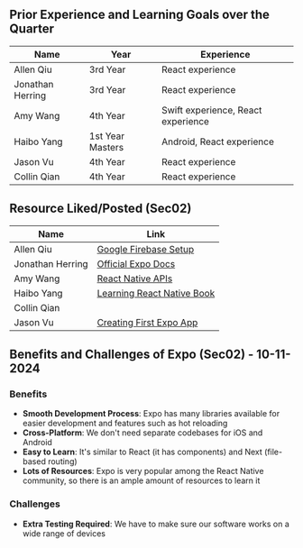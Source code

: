 ## Prior Experience and Learning Goals over the Quarter

| Name             | Year             | Experience                         |
| ---------------- | ---------------- | ---------------------------------- |
| Allen Qiu        | 3rd Year         | React experience                   |
| Jonathan Herring | 3rd Year         | React experience                   |
| Amy Wang         | 4th Year         | Swift experience, React experience |
| Haibo Yang       | 1st Year Masters | Android, React experience          |
| Jason Vu         | 4th Year         | React experience                   |
| Collin Qian      | 4th Year         | React experience                   |

## Resource Liked/Posted (Sec02)

| Name             | Link                                                                                                      |
| ---------------- | --------------------------------------------------------------------------------------------------------- |
| Allen Qiu        | [Google Firebase Setup](https://www.youtube.com/watch?v=HY3O_wrvDsI)                                      |
| Jonathan Herring | [Official Expo Docs](https://docs.expo.dev/)                                                              |
| Amy Wang         | [React Native APIs](https://reactnative.dev/docs/accessibilityinfo)                                       |
| Haibo Yang       | [Learning React Native Book](https://github.com/hyungmok/books/blob/master/Learning%20React%20Native.pdf) |
| Collin Qian      |                                                                                                           |
| Jason Vu         | [Creating First Expo App](https://www.youtube.com/watch?v=m1-bc53EGh8)                                    |

## Benefits and Challenges of Expo (Sec02) - 10-11-2024

### Benefits

- **Smooth Development Process**: Expo has many libraries available for easier development and features such as hot reloading
- **Cross-Platform**: We don't need separate codebases for iOS and Android
- **Easy to Learn**: It's similar to React (it has components) and Next (file-based routing)
- **Lots of Resources**: Expo is very popular among the React Native community, so there is an ample amount of resources to learn it

### Challenges

- **Extra Testing Required**: We have to make sure our software works on a wide range of devices
